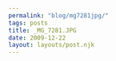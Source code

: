 ```yaml
---
permalink: "blog/mg7281jpg/"
tags: posts
title: _MG_7281.JPG
date: 2009-12-22
layout: layouts/post.njk
---
```


